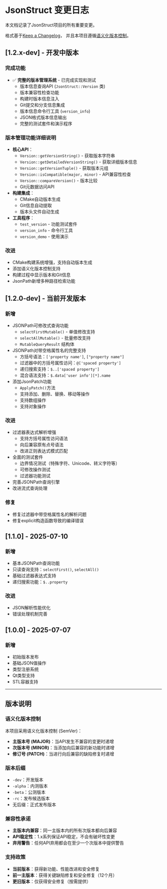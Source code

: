 # JsonStruct 变更日志

本文档记录了JsonStruct项目的所有重要变更。

格式基于[Keep a Changelog](https://keepachangelog.com/zh-CN/1.0.0/)，
并且本项目遵循[语义化版本控制](https://semver.org/lang/zh-CN/)。

## [1.2.x-dev] - 开发中版本

### 完成功能

- ✅ **完整的版本管理系统** - 已完成实现和测试
  - 版本信息查询API (`JsonStruct::Version` 类)
  - 版本兼容性检查功能
  - 构建时版本信息注入
  - Git提交和分支信息集成
  - 版本信息命令行工具 (`version_info`)
  - JSON格式版本信息输出
  - 完整的测试套件和演示程序

### 版本管理功能详细说明

- **核心API**：
  - `Version::getVersionString()` - 获取版本字符串
  - `Version::getDetailedVersionString()` - 获取详细版本信息
  - `Version::getVersionTuple()` - 获取版本元组
  - `Version::isCompatible(major, minor)` - API兼容性检查
  - `Version::compareVersion()` - 版本比较
  - Git元数据访问API
- **构建集成**：
  - CMake自动版本生成
  - Git信息自动提取
  - 版本头文件自动生成
- **工具程序**：
  - `test_version` - 功能测试套件
  - `version_info` - 命令行工具
  - `version_demo` - 使用演示

### 改进

- CMake构建系统增强，支持自动版本生成
- 添加语义化版本控制支持
- 构建过程中显示版本和Git信息
- JsonPath新增多种路径检索功能

## [1.2.0-dev] - 当前开发版本

### 新增

- JSONPath可修改式查询功能
  - `selectFirstMutable()` - 单值修改支持
  - `selectAllMutable()` - 批量修改支持
  - `MutableQueryResult` 结构体
- JSONPath对带空格属性名的完整支持
  - 方括号语法：`['property name']`, `["property name"]`
  - 过滤器中的方括号属性访问：`@['spaced property']`
  - 递归搜索支持：`$..['spaced property']`
  - 混合语法支持：`$.data['user info'][*].name`
- 添加JsonPatch功能
  - `ApplyPatch()`方法
  - 支持添加、删除、替换、移动等操作
  - 支持数组操作
  - 支持对象操作

### 改进

- 过滤器表达式解析增强
  - 支持方括号属性访问语法
  - 向后兼容原有点号语法
  - 改进正则表达式模式匹配
- 全面的测试套件
  - 边界情况测试（特殊字符、Unicode、转义字符等）
  - 可修改操作测试
  - 过滤器功能测试
- 完善JSONPath查询引擎
- 改进流式查询处理

### 修复

- 修复过滤器中带空格属性名的解析问题
- 修复explicit构造函数导致的编译错误

## [1.1.0] - 2025-07-10

### 新增

- 基本JSONPath查询功能
- 只读查询支持：`selectFirst()`, `selectAll()`
- 基础过滤器表达式支持
- 递归搜索功能：`$..property`

### 改进

- JSON解析性能优化
- 错误处理机制完善

## [1.0.0] - 2025-07-07

### 新增

- 初始版本发布
- 基础JSON值操作
- 类型注册系统
- Qt类型支持
- STL容器支持

---

## 版本说明

### 语义化版本控制

本项目采用语义化版本控制 (SemVer)：

- **主版本号 (MAJOR)**：当API发生不兼容的变更时递增
- **次版本号 (MINOR)**：当添加向后兼容的新功能时递增
- **修订号 (PATCH)**：当进行向后兼容的缺陷修复时递增

### 版本后缀

- `-dev`：开发版本
- `-alpha`：内测版本
- `-beta`：公测版本
- `-rc`：发布候选版本
- 无后缀：正式发布版本

### 兼容性承诺

- **主版本内兼容**：同一主版本内的所有次版本都向后兼容
- **API稳定性**：1.x系列保证API稳定，不会有破坏性变更
- **弃用警告**：任何API弃用都会在至少一个次版本中提供警告

### 支持政策

- **当前版本**：获得新功能、性能改进和安全修复
- **前一主版本**：获得关键缺陷修复和安全修复（12个月）
- **更旧版本**：仅获得安全修复（按需提供）
